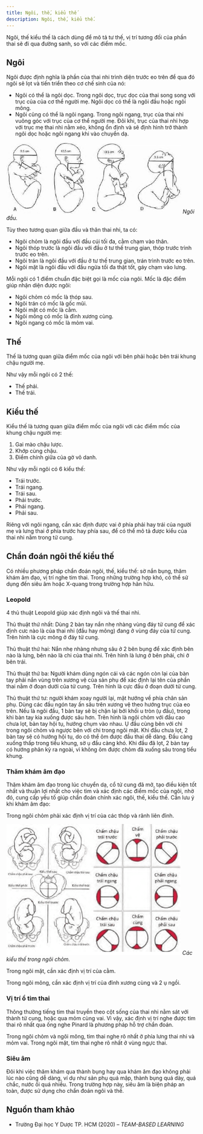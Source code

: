 ```yaml
---
title: Ngôi, thế, kiểu thế
description: Ngôi, thế, kiểu thế.
---
```


Ngôi, thế kiểu thế là cách dùng để mô tả tư thế, vị trí tương đối của phần thai sẽ đi qua đường sanh, so với các điểm mốc.

## Ngôi

Ngôi được định nghĩa là phần của thai nhi trình diện trước eo trên để qua đó ngôi sẽ lọt và tiến triển theo cơ chế sinh của nó:

- Ngôi có thể là ngôi dọc. Trong ngôi dọc, trục dọc của thai song song với trục của của cơ thể người mẹ. Ngôi dọc có thể là ngôi đầu hoặc ngôi mông.
- Ngôi cũng có thể là ngôi ngang. Trong ngôi ngang, trục của thai nhi vuông góc với trục của cơ thể người mẹ. Đôi khi, trục của thai nhi hợp với trục mẹ thai nhi nằm xéo, không ổn định và sẽ định hình trở thành ngôi dọc hoặc ngôi ngang khi vào chuyển dạ.

![Ngôi đầu](../../../../assets/san-khoa/ngoi-the-kieu-the/ngoi-dau.png)
_Ngôi đầu._

Tùy theo tương quan giữa đầu và thân thai nhi, ta có:

- Ngôi chỏm là ngôi đầu với đầu cúi tối đa, cằm chạm vào thân.
- Ngôi thóp trước là ngôi đầu với đầu ở tư thế trung gian, thóp trước trình trước eo trên.
- Ngôi trán là ngôi đầu với đầu ở tư thế trung gian, trán trình trước eo trên.
- Ngôi mặt là ngôi đầu với đầu ngửa tối đa thật tốt, gáy chạm vào lưng.

Mỗi ngôi có 1 điểm chuẩn đặc biệt gọi là mốc của ngôi. Mốc là đặc điểm giúp nhận diện được ngôi:

- Ngôi chỏm có mốc là thóp sau.
- Ngôi trán có mốc là gốc mũi.
- Ngôi mặt có mốc là cằm.
- Ngôi mông có mốc là đỉnh xương cùng.
- Ngôi ngang có mốc là mỏm vai.

## Thế

Thế là tương quan giữa điểm mốc của ngôi với bên phải hoặc bên trái khung chậu người mẹ.

Như vậy mỗi ngôi có 2 thế:

- Thế phải.
- Thế trái.

## Kiểu thế

Kiểu thế là tương quan giữa điểm mốc của ngôi với các điểm mốc của khung chậu người mẹ:

1. Gai mào chậu lược.
2. Khớp cùng chậu.
3. Điểm chính giữa của gờ vô danh.

Như vậy mỗi ngôi có 6 kiểu thế:

- Trái trước.
- Trái ngang.
- Trái sau.
- Phải trước.
- Phải ngang.
- Phải sau.

Riêng với ngôi ngang, cần xác định được vai ở phía phải hay trái của người mẹ và lưng thai ở phía trước hay phía sau, để có thể mô tả được kiểu của thai nhi nằm trong tử cung.

## Chẩn đoán ngôi thế kiểu thế

Có nhiều phương pháp chẩn đoán ngôi, thế, kiểu thế: sờ nắn bụng, thăm khám âm đạo, vị trí nghe tim thai. Trong những trường hợp khó, có thể sử dụng đến siêu âm hoặc X-quang trong trường hợp hãn hữu.

### Leopold

4 thủ thuật Leopold giúp xác định ngôi và thế thai nhi.

Thủ thuật thứ nhất: Dùng 2 bàn tay nắn nhẹ nhàng vùng đáy tử cung để xác định cưc nào là của thai nhi (đầu hay mông) đang ở vùng đáy của tử cung. Trên hình là cực mông ở đáy tử cung.

Thủ thuật thứ hai: Nắn nhẹ nhàng nhưng sâu ở 2 bên bụng để xác định bên nào là lưng, bên nào là chi của thai nhi. Trên hình là lưng ở bên phải, chi ở bên trái.

Thủ thuật thứ ba: Người khám dùng ngón cái và các ngón còn lại của bàn tay phải nắn vùng trên xương vệ của sản phụ để xác định lại tên của phần thai nằm ở đoạn dưới của tử cung. Trên hình là cực đầu ở đoạn dưới tử cung.

Thủ thuật thứ tư: người khám xoay người lại, mặt hướng về phía chân sản phụ. Dùng các đầu ngón tay ấn sâu trên xương vệ theo hướng trục của eo trên. Nếu là ngôi đầu, 1 bàn tay sẽ bị chặn lại bởi khối u tròn (ụ đầu), trong khi bàn tay kia xuống được sâu hơn. Trên hình là ngôi chỏm với đầu cao chưa lọt, bàn tay hội tụ, hướng chụm vào nhau. Ụ đầu cùng bên với chi trong ngôi chỏm và ngược bên với chi trong ngôi mặt. Khi đầu chưa lọt, 2 bàn tay sẽ có hướng hội tụ, do có thể ôm được đầu thai dễ dàng. Đầu càng xuống thấp trong tiểu khung, sờ ụ đầu càng khó. Khi đầu đã lọt, 2 bàn tay có hướng phân kỳ ra ngoài, vì không ôm được chỏm đã xuống sâu trong tiểu khung.

### Thăm khám âm đạo

Thăm khám âm đạo trong lúc chuyển dạ, cổ tử cung đã mở, tạo điều kiện tốt nhất và thuận lợi nhất cho việc tìm và xác định các điểm mốc của ngôi, nhờ đó, cung cấp yếu tố giúp chẩn đoán chính xác ngôi, thế, kiểu thế. Cần lưu ý khi khám âm đạo:

Trong ngôi chỏm phải xác định vị trí của các thóp và rãnh liên đỉnh.

![Các kiểu thế trong ngôi chỏm](../../../../assets/san-khoa/ngoi-the-kieu-the/cac-kieu-the-ngoi-chom.png)
_Các kiểu thế trong ngôi chỏm._

Trong ngôi mặt, cần xác định vị trí của cằm.

Trong ngôi mông, cần xác định vị trí của đỉnh xương cùng
và 2 ụ ngồi.

### Vị trí ổ tim thai

Thông thường tiếng tim thai truyền theo cột sống của thai nhi nằm sát với thành tử cung, hoặc qua mỏm cùng vai. Vì vậy, xác định vị trí nghe được tim thai rõ nhất qua ống nghe Pinard là phương pháp hỗ trợ chẩn đoán.

Trong ngôi chỏm và ngôi mông, tim thai nghe rõ nhất ở phía lưng thai nhi và mỏm vai. Trong ngôi mặt, tim thai nghe rõ nhất ở vùng ngực thai.

### Siêu âm

Đôi khi việc thăm khám qua thành bụng hay qua khám âm đạo không phải lúc nào cũng dễ dàng, ví dụ như sản phụ quá mập, thành bụng quá dày, quá chắc, nước ối quá nhiều. Trong trường hợp này, siêu âm là biện pháp an toàn, được sử dụng cho chẩn đoán ngôi và thế.

## Nguồn tham khảo

- Trường Đại học Y Dược TP. HCM (2020) – _TEAM-BASED LEARNING_
